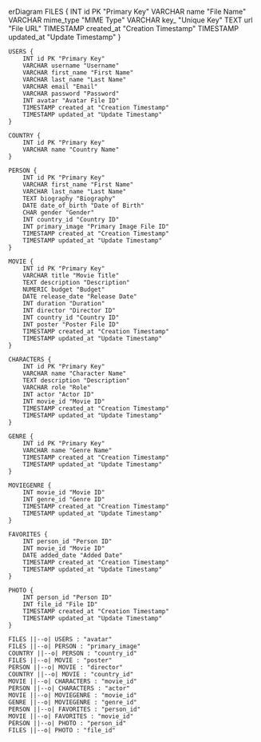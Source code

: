 erDiagram
    FILES {
        INT id PK "Primary Key"
        VARCHAR name "File Name"
        VARCHAR mime_type "MIME Type"
        VARCHAR key_ "Unique Key"
        TEXT url "File URL"
        TIMESTAMP created_at "Creation Timestamp"
        TIMESTAMP updated_at "Update Timestamp"
    }

    USERS {
        INT id PK "Primary Key"
        VARCHAR username "Username"
        VARCHAR first_name "First Name"
        VARCHAR last_name "Last Name"
        VARCHAR email "Email"
        VARCHAR password "Password"
        INT avatar "Avatar File ID"
        TIMESTAMP created_at "Creation Timestamp"
        TIMESTAMP updated_at "Update Timestamp"
    }

    COUNTRY {
        INT id PK "Primary Key"
        VARCHAR name "Country Name"
    }

    PERSON {
        INT id PK "Primary Key"
        VARCHAR first_name "First Name"
        VARCHAR last_name "Last Name"
        TEXT biography "Biography"
        DATE date_of_birth "Date of Birth"
        CHAR gender "Gender"
        INT country_id "Country ID"
        INT primary_image "Primary Image File ID"
        TIMESTAMP created_at "Creation Timestamp"
        TIMESTAMP updated_at "Update Timestamp"
    }

    MOVIE {
        INT id PK "Primary Key"
        VARCHAR title "Movie Title"
        TEXT description "Description"
        NUMERIC budget "Budget"
        DATE release_date "Release Date"
        INT duration "Duration"
        INT director "Director ID"
        INT country_id "Country ID"
        INT poster "Poster File ID"
        TIMESTAMP created_at "Creation Timestamp"
        TIMESTAMP updated_at "Update Timestamp"
    }

    CHARACTERS {
        INT id PK "Primary Key"
        VARCHAR name "Character Name"
        TEXT description "Description"
        VARCHAR role "Role"
        INT actor "Actor ID"
        INT movie_id "Movie ID"
        TIMESTAMP created_at "Creation Timestamp"
        TIMESTAMP updated_at "Update Timestamp"
    }

    GENRE {
        INT id PK "Primary Key"
        VARCHAR name "Genre Name"
        TIMESTAMP created_at "Creation Timestamp"
        TIMESTAMP updated_at "Update Timestamp"
    }

    MOVIEGENRE {
        INT movie_id "Movie ID"
        INT genre_id "Genre ID"
        TIMESTAMP created_at "Creation Timestamp"
        TIMESTAMP updated_at "Update Timestamp"
    }

    FAVORITES {
        INT person_id "Person ID"
        INT movie_id "Movie ID"
        DATE added_date "Added Date"
        TIMESTAMP created_at "Creation Timestamp"
        TIMESTAMP updated_at "Update Timestamp"
    }

    PHOTO {
        INT person_id "Person ID"
        INT file_id "File ID"
        TIMESTAMP created_at "Creation Timestamp"
        TIMESTAMP updated_at "Update Timestamp"
    }

    FILES ||--o| USERS : "avatar"
    FILES ||--o| PERSON : "primary_image"
    COUNTRY ||--o| PERSON : "country_id"
    FILES ||--o| MOVIE : "poster"
    PERSON ||--o| MOVIE : "director"
    COUNTRY ||--o| MOVIE : "country_id"
    MOVIE ||--o| CHARACTERS : "movie_id"
    PERSON ||--o| CHARACTERS : "actor"
    MOVIE ||--o| MOVIEGENRE : "movie_id"
    GENRE ||--o| MOVIEGENRE : "genre_id"
    PERSON ||--o| FAVORITES : "person_id"
    MOVIE ||--o| FAVORITES : "movie_id"
    PERSON ||--o| PHOTO : "person_id"
    FILES ||--o| PHOTO : "file_id"